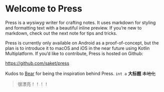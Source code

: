 # Welcome to Press
Press is a *wysiwyg* writer for crafting notes. It uses markdown for styling and formatting text with a beautiful inline preview. If you’re new to markdown, check out the next note for tips and tricks.

Press is currently only available on Android as a proof-of-concept, but the plan is to introduce it to macOS and iOS in the near future using Kotlin Multiplatform. If you’d like to contribute, Press is hosted on Github:

https://github.com/saket/press

Kudos to [Bear](https://bear.app) for being the inspiration behind Press.
`int a`
**大标题**
~~本地化~~

> 很漂亮！！！！
